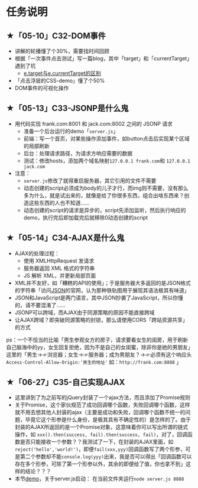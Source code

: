 # 任务说明

## ★「05-10」C32-DOM事件

- 讲解的轮播懂了个30%，需要找时间回顾
- 根据「一次事件点击测试」写一篇blog，其中「target」和「currentTarget」遇到了坑
  - [e.target与e.currentTarget的区别](https://www.jianshu.com/p/1dd668ccc97a)
- 「点击浮层的CSS-demo」懂了个50%
- DOM事件的可视化操作

## ★「05-13」C33-JSONP是什么鬼

- 用代码实现 frank.com:8001 和 jack.com:8002 之间的 JSONP 请求
  - 准备一个后台运行的demo「`server.js`」
  - 前端：写一个首页，对某些操作添加事件，如button点击后实现某个区域的局部刷新
  - 后台：处理请求路径，为请求方响应需要的数据
  - 测试：修改hosts，添加两个域名映射`127.0.0.1 frank.com`和 `127.0.0.1 jack.com`
- 注意：
  - `server.js`修改了就得重启服务器，其它引用的文件不需要
  - 动态创建的script必须成为body的儿子才行，而img则不需要，没有那么多为什么，就是试出来的，就像是给了你很多东西，组合出啥东西来？创造这些东西的人也不知道……
  - 动态创建的script的请求是异步的，script先添加监听，然后执行响应的demo，执行完后即加载完后就移除0动态创建的script

## ★「05-14」C34-AJAX是什么鬼

- AJAX的处理过程：
  - 使用 XMLHttpRequest 发请求
  - 服务器返回 XML 格式的字符串
  - JS 解析 XML，并更新局部页面
- XML并不友好，如「糟糕的API的使用」；于是服务器大多返回的是JSON格式的字符串「访问[JSON](http://json.org/json-zh.html)的官网，认为那种铁轨图用于展现其语法极其有味道」
- JSON和JavaScript是两门语言，其中JSON抄袭了JavaScript，所以你懂的，请不要混淆了……
- JSONP可以跨域，而AJAX由于同源策略的原因不能直接跨域
- 让AJAX跨域？即突破同源策略的封锁，那么请使用CORS「跨站资源共享」的方式

ps：一个不恰当的比喻「男生参观女方的房子，请求要看女生的闺房，用于刷新自己脑海中的yy，女生回复拒绝，因为不是自己的女闺蜜，除非你是她的男朋友」这里的「男生→☞浏览器；女生→☞服务器；成为男朋友？→☞必须有这个响应头 `Access-Control-Allow-Origin:'男生的地址'` 如：`http://frank.com:8888` 」



## ★「06-27」C35-自己实现AJAX

- 这里讲到了为之前写的jQuery封装了一个ajax方法，而且添加了Promise规则
- 关于Promise，这个家伙规范了成功回调哪个函数，失败回调哪个函数，这样就不用去想其他人封装的ajax（主要是成功和失败，回调哪个函数不统一的问题，毕竟它这个形参是什么身份，是极其具有不确定性的）是怎样的了。由于封装的AJAX所返回的是一个Promise对象，这意味着你可以写出所谓的链式操作，如 `xxx().then(success, fail).then(success, fail)`，对了，回调函数是否只能接收一个参数？？我测试了一下，在封装的AJAX里面，如`reject('hello','world!')`，即便`fail(xxx,yyy)`回调函数写了两个形参，可是第二个参数却不能`console.log(yyy)`出来，我是否可以得出「回调函数可以存在多个形参，可除了第一个形参以外，其余的即便给了值，你也拿不到」这样的结论？？？
- 本节[demo](./C35-自己实现AJAX)，关于server.js启动： 在当前文件夹运行`node server.js 8888`

